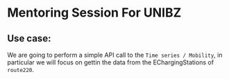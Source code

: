 # Mentoring Session For UNIBZ
## Use case:
We are going to perform a simple API call to the `Time series / Mobility`, in particular we will focus on gettin the data from the EChargingStations of `route220`.
